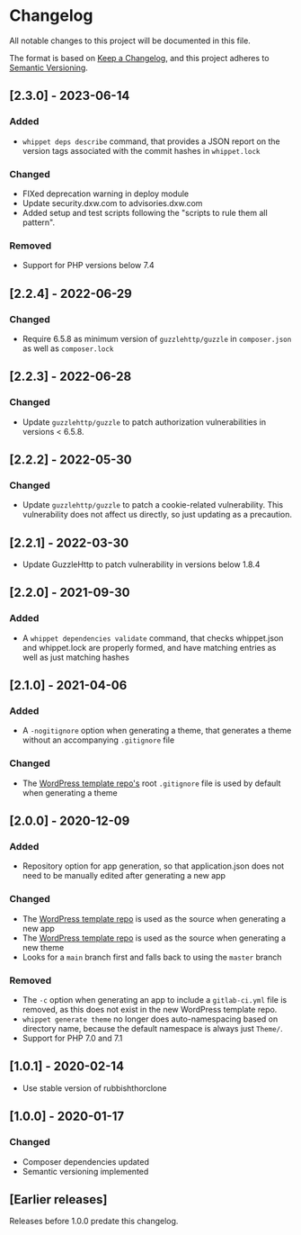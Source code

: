 # Changelog
All notable changes to this project will be documented in this file.

The format is based on [Keep a Changelog](https://keepachangelog.com/en/1.0.0/),
and this project adheres to [Semantic Versioning](https://semver.org/spec/v2.0.0.html).

## [2.3.0] - 2023-06-14
### Added
- `whippet deps describe` command, that provides a JSON report on the version tags associated with the commit hashes in `whippet.lock`
### Changed
- FIXed deprecation warning in deploy module
- Update security.dxw.com to advisories.dxw.com
- Added setup and test scripts following the "scripts to rule them all pattern".
### Removed
- Support for PHP versions below 7.4

## [2.2.4] - 2022-06-29
### Changed
- Require 6.5.8 as minimum version of `guzzlehttp/guzzle` in `composer.json` as well as `composer.lock`

## [2.2.3] - 2022-06-28
### Changed
- Update `guzzlehttp/guzzle` to patch authorization vulnerabilities in versions < 6.5.8.

## [2.2.2] - 2022-05-30
### Changed
- Update `guzzlehttp/guzzle` to patch a cookie-related vulnerability. This vulnerability does not affect us directly, so just updating as a precaution.

## [2.2.1] - 2022-03-30

- Update GuzzleHttp to patch vulnerability in versions below 1.8.4

## [2.2.0] - 2021-09-30

### Added

- A `whippet dependencies validate` command, that checks whippet.json and whippet.lock are properly formed, and have matching entries as well as just matching hashes

## [2.1.0] - 2021-04-06

### Added
- A `-nogitignore` option when generating a theme, that generates a theme without an accompanying `.gitignore` file

### Changed
- The [WordPress template repo's](https://github.com/dxw/wordpress-template) root `.gitignore` file is used by default when generating a theme

## [2.0.0] - 2020-12-09

### Added
- Repository option for app generation, so that application.json does not need to be manually edited after generating a new app

### Changed
- The [WordPress template repo](https://github.com/dxw/wordpress-template) is used as the source when generating a new app
- The [WordPress template repo](https://github.com/dxw/wordpress-template) is used as the source when generating a new theme
- Looks for a `main` branch first and falls back to using the `master` branch

### Removed
- The `-c` option when generating an app to include a `gitlab-ci.yml` file is removed, as this does not exist in the new WordPress template repo.
- `whippet generate theme` no longer does auto-namespacing based on directory name, because the default namespace is always just `Theme/`.
- Support for PHP 7.0 and 7.1


## [1.0.1] - 2020-02-14
- Use stable version of rubbishthorclone

## [1.0.0] - 2020-01-17

### Changed
- Composer dependencies updated
- Semantic versioning implemented

## [Earlier releases]

Releases before 1.0.0 predate this changelog.
